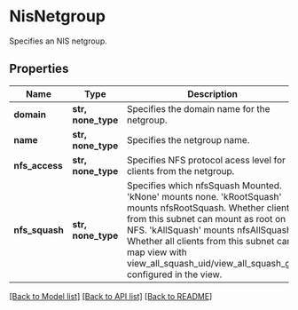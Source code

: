 # NisNetgroup

Specifies an NIS netgroup.

## Properties
Name | Type | Description | Notes
------------ | ------------- | ------------- | -------------
**domain** | **str, none_type** | Specifies the domain name for the netgroup. | 
**name** | **str, none_type** | Specifies the netgroup name. | 
**nfs_access** | **str, none_type** | Specifies NFS protocol acess level for clients from the netgroup. | [optional] 
**nfs_squash** | **str, none_type** | Specifies which nfsSquash Mounted. &#39;kNone&#39; mounts none. &#39;kRootSquash&#39; mounts nfsRootSquash. Whether clients from this subnet can mount as root on NFS. &#39;kAllSquash&#39; mounts nfsAllSquash. Whether all clients from this subnet can map view with view_all_squash_uid/view_all_squash_gid configured in the view. | [optional] 

[[Back to Model list]](../README.md#documentation-for-models) [[Back to API list]](../README.md#documentation-for-api-endpoints) [[Back to README]](../README.md)


